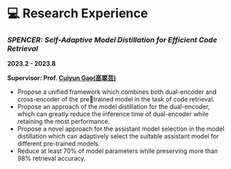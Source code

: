 # 💻 Research Experience
### *SPENCER: Self-Adaptive Model Distillation for Efficient Code Retrieval*
**2023.2 - 2023.8**

**Supervisor: Prof. [Cuiyun Gao(高翠芸)](https://cuiyungao.github.io/)**

- Propose a unified framework which combines both dual-encoder and cross-encoder of the pretrained model in the task of code retrieval.
- Propose an approach of the model distillation for the dual-encoder, which can greatly reduce the
inference time of dual-encoder while retaining the most performance.
- Propose a novel approach for the assistant model selection in the model distillation which can
adaptively select the suitable assistant model for different pre-trained models.
- Reduce at least 70% of model parameters while preserving more than 98% retrieval accuracy.
